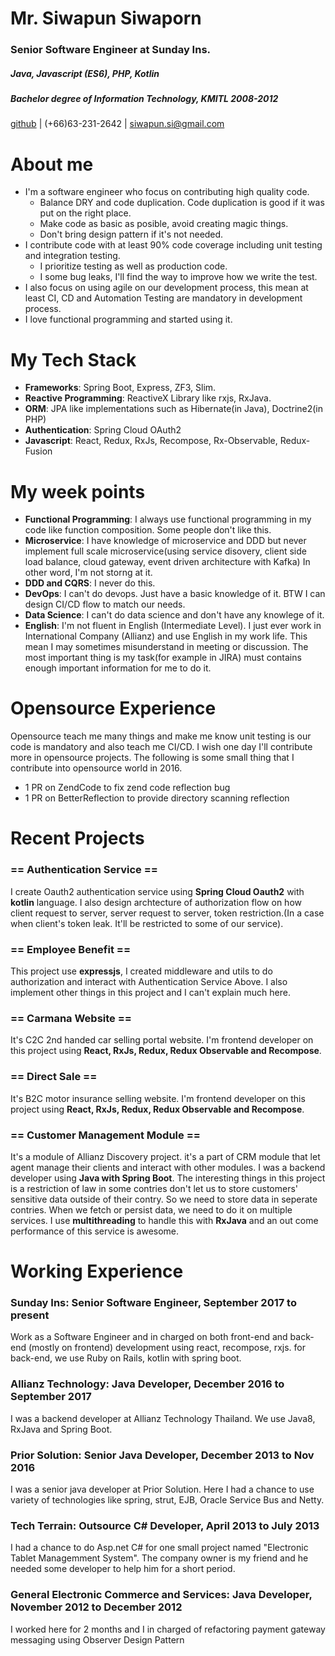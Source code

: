 
# Mr. Siwapun Siwaporn
### Senior Software Engineer at Sunday Ins.
##### Java, Javascript (ES6), PHP, Kotlin
##### Bachelor degree of Information Technology, KMITL 2008-2012
[github](https://github.com/mapkuff) | (+66)63-231-2642 | siwapun.si@gmail.com

# About me
- I'm a software engineer who focus on contributing high quality code.
    - Balance DRY and code duplication. Code duplication is good if it was put on the right place.
    - Make code as basic as posible, avoid creating magic things.
    - Don't bring design pattern if it's not needed.
- I contribute code with at least 90% code coverage including unit testing and integration testing.
    - I prioritize testing as well as production code.
    - I some bug leaks, I'll find the way to improve how we write the test.
- I also focus on using agile on our development process, this mean at least CI, CD and Automation Testing are mandatory in development process.
- I love functional programming and started using it.

# My Tech Stack
- **Frameworks**: Spring Boot, Express, ZF3, Slim.
- **Reactive Programming**: ReactiveX Library like rxjs, RxJava.
- **ORM**: JPA like implementations such as Hibernate(in Java), Doctrine2(in PHP)
- **Authentication**: Spring Cloud OAuth2
- **Javascript**: React, Redux, RxJs, Recompose, Rx-Observable, Redux-Fusion

# My week points
- **Functional Programming**: I always use functional programming in my code like function composition. Some people don't like this.
- **Microservice**: I have knowledge of microservice and DDD but never implement full scale microservice(using service disovery, client side load balance, cloud gateway, event driven architecture with Kafka) In other word, I'm not storng at it.
- **DDD and CQRS**: I never do this.
- **DevOps**: I can't do devops. Just have a basic knowledge of it. BTW I can design CI/CD flow to match our needs.
- **Data Science**: I can't do data science and don't have any knowlege of it.
- **English**: I'm not fluent in English (Intermediate Level). I just ever work in International Company (Allianz) and use English in my work life. This mean I may sometimes misunderstand in meeting or discussion. The most important thing is my task(for example in JIRA) must contains enough important information for me to do it.

# Opensource Experience
Opensource teach me many things and make me know unit testing is our code is mandatory and also teach me CI/CD. I wish one day I'll contribute more in opensource projects. The following is some small thing that I contribute into opensource world in 2016.

- 1 PR on ZendCode to fix zend code reflection bug
- 1 PR on BetterReflection to provide directory scanning reflection

# Recent Projects
### == Authentication Service ==
I create Oauth2 authentication service using **Spring Cloud Oauth2** with **kotlin** language. I also design archtecture of authorization flow on how client request to server, server request to server, token restriction.(In a case when client's token leak. It'll be restricted to some of our service).

### == Employee Benefit == ###
This project use **expressjs**, I created middleware and utils to do authorization and interact with Authentication Service Above. I also implement other things in this project and I can't explain much here.

### == Carmana Website == ###
It's C2C 2nd handed car selling portal website. I'm frontend developer on this project using **React, RxJs, Redux, Redux Observable and Recompose**.

### == Direct Sale == ###
It's B2C motor insurance selling website. I'm frontend developer on this project using **React, RxJs, Redux, Redux Observable and Recompose**.

### == Customer Management Module == ###
It's a module of Allianz Discovery project. it's a part of CRM module that let agent manage their clients and interact with other modules. I was a backend developer using **Java with Spring Boot**. The interesting things in this project is a restriction of law in some contries don't let us to store customers' sensitive data outside of their contry. So we need to store data in seperate contries. When we fetch or persist data, we need to do it on multiple services. I use **multithreading** to handle this with **RxJava** and an out come performance of this service is awesome.

# Working Experience
### Sunday Ins: Senior Software Engineer, September 2017 to present 
Work as a Software Engineer and in charged on both front-end and back-end (mostly on frontend) development using react, recompose, rxjs.
for back-end, we use Ruby on Rails, kotlin with spring boot.
    
### Allianz Technology: Java Developer, December 2016 to September 2017
I was a backend developer at Allianz Technology Thailand. We use Java8, RxJava and Spring Boot.
    
### Prior Solution: Senior Java Developer, December 2013 to Nov 2016
I was a senior java developer at Prior Solution. Here I had a chance to use variety of technologies like spring, strut, EJB, Oracle Service Bus and Netty.

### Tech Terrain: Outsource C# Developer, April 2013 to July 2013
I had a chance to do Asp.net C# for one small project named "Electronic Tablet Managemment System". The company owner is my friend and he needed some developer to help him for a short period.

### General Electronic Commerce and Services: Java Developer, November 2012 to December 2012
I worked here for 2 months and I in charged of refactoring payment gateway messaging using Observer Design Pattern
